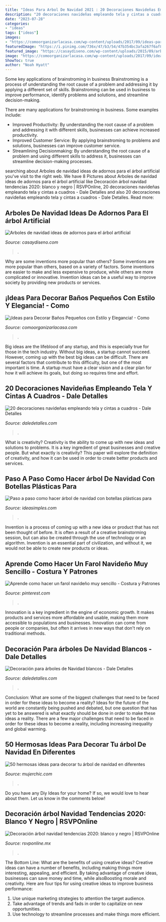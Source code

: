 ```yaml
---
title: "Ideas Para Arbol De Navidad 2021 : 20 Decoraciones Navideñas Empleando Tela Y Cintas A Cuadros"
description: "20 decoraciones navideñas empleando tela y cintas a cuadros"
date: "2023-07-28"
categories:
- "ideas"
tags: ["ideas"]
images:
- "https://comoorganizarlacasa.com/wp-content/uploads/2017/09/ideas-para-decorar-banos-pequenos-20.jpg"
featuredImage: "https://i.pinimg.com/736x/47/b3/54/47b354bc3afa267f6af8a43f6327ff57.jpg"
featured_image: "https://casaydiseno.com/wp-content/uploads/2015/09/arboles-de-navidad-ideas-adornos-navidenos-rojo-blanco.jpg"
image: "https://comoorganizarlacasa.com/wp-content/uploads/2017/09/ideas-para-decorar-banos-pequenos-20.jpg"
ShowToc: true
author: "Noah Hyatt"
---
```



Some key applications of brainstroming in business
Brainstroming is a process of understanding the root cause of a problem and addressing it by applying a different set of skills. Brainstroming can be used in business to improve performance, identify problems and solutions, and streamline decision-making.

There are many applications for brainstroming in business. Some examples include: 

- Improved Productivity: By understanding the root cause of a problem and addressing it with different skills, businesses can achieve increased productivity.
- Improved Customer Service: By applying brainstroming to problems and solutions, businesses can improve customer service.
- Streamlining Decisionmaking: By understanding the root cause of a problem and using different skills to address it, businesses can streamline decision-making processes.

	

		
searching about Arboles de navidad ideas de adornos para el árbol artificial you've visit to the right web. We have 8 Pictures about Arboles de navidad ideas de adornos para el árbol artificial like Decoración árbol navidad tendencias 2020: blanco y negro | RSVPOnline, 20 decoraciones navideñas empleando tela y cintas a cuadros - Dale Detalles and also 20 decoraciones navideñas empleando tela y cintas a cuadros - Dale Detalles. Read more:
		
    
## Arboles De Navidad Ideas De Adornos Para El árbol Artificial

<img loading=lazy src="https://casaydiseno.com/wp-content/uploads/2015/09/arboles-de-navidad-ideas-adornos-navidenos-rojo-blanco.jpg" onerror="this.onerror=null;this.src='https://tse3.mm.bing.net/th?id=OIP.MQ0fsZTSKE9axTcEXiXznQHaJ3&amp;pid=15.1';" alt="Arboles de navidad ideas de adornos para el árbol artificial">

_Source: casaydiseno.com_

>. 

	

Why are some inventions more popular than others?
Some inventions are more popular than others, based on a variety of factors. Some inventions are easier to make and less expensive to produce, while others are more complicated or innovative. Invention ideas can be a useful way to improve society by providing new products or services.

    
## ¡Ideas Para Decorar Baños Pequeños Con Estilo Y Elegancia! - Como

<img loading=lazy src="https://comoorganizarlacasa.com/wp-content/uploads/2017/09/ideas-para-decorar-banos-pequenos-20.jpg" onerror="this.onerror=null;this.src='https://tse2.mm.bing.net/th?id=OIP.fBkikGEbQ3UhegyiCWGXjQHaLV&amp;pid=15.1';" alt="¡Ideas para Decorar Baños Pequeños con Estilo y Elegancia! - Como">

_Source: comoorganizarlacasa.com_

>. 

	

Big ideas are the lifeblood of any startup, and this is especially true for those in the tech industry. Without big ideas, a startup cannot succeed. However, coming up with the best big ideas can be difficult. There are several factors that contribute to this difficulty, but one of the most important is time. A startup must have a clear vision and a clear plan for how it will achieve its goals, but doing so requires time and effort.

    
## 20 Decoraciones Navideñas Empleando Tela Y Cintas A Cuadros - Dale Detalles

<img loading=lazy src="https://www.daledetalles.com/wp-content/uploads/2020/11/decoracion-con-liston-a-cuadros-1.jpg" onerror="this.onerror=null;this.src='https://tse3.mm.bing.net/th?id=OIP.Ys-St9S7FaKjuHvdOs9LYQHaJ3&amp;pid=15.1';" alt="20 decoraciones navideñas empleando tela y cintas a cuadros - Dale Detalles">

_Source: daledetalles.com_

>. 

	

What is creativity?
Creativity is the ability to come up with new ideas and solutions to problems. It is a key ingredient of great businesses and creative people. But what exactly is creativity? This paper will explore the definition of creativity, and how it can be used in order to create better products and services.

    
## Paso A Paso Como Hacer árbol De Navidad Con Botellas Plásticas Para

<img loading=lazy src="https://www.ideasimples.com/wp-content/uploads/2018/11/0c00b9b3b5a32c6da39a8841d44b66da.jpg" onerror="this.onerror=null;this.src='https://tse4.mm.bing.net/th?id=OIP.64MpSyebQfF2r8aW_YokEwHaLH&amp;pid=15.1';" alt="Paso a paso como hacer árbol de navidad con botellas plásticas para">

_Source: ideasimples.com_

>. 

	

Invention is a process of coming up with a new idea or product that has not been thought of before. It is often a result of a creative brainstorming session, but can also be created through the use of technology or an algorithm. Invention is an essential part of civilization, and without it, we would not be able to create new products or ideas.

    
## Aprende Como Hacer Un Farol Navideño Muy Sencillo - Costura Y Patrones

<img loading=lazy src="https://i.pinimg.com/736x/47/b3/54/47b354bc3afa267f6af8a43f6327ff57.jpg" onerror="this.onerror=null;this.src='https://tse1.mm.bing.net/th?id=OIP.dpTUMieEd6oWdp1-_2GLegHaJ4&amp;pid=15.1';" alt="Aprende como hacer un farol navideño muy sencillo - Costura y Patrones">

_Source: pinterest.com_

>. 

	

Innovation is a key ingredient in the engine of economic growth. It makes products and services more affordable and usable, making them more accessible to populations and businesses. Innovation can come from people or companies, but often it arrives in new ways that don't rely on traditional methods.

    
## Decoración Para árboles De Navidad Blancos - Dale Detalles

<img loading=lazy src="https://www.daledetalles.com/wp-content/uploads/2016/11/decoracion-para-arbol-de-navidad-blanco10.jpg" onerror="this.onerror=null;this.src='https://tse2.mm.bing.net/th?id=OIP.dun9iUU2M5kq1joLPJuDTAHaJ3&amp;pid=15.1';" alt="Decoración para árboles de Navidad blancos - Dale Detalles">

_Source: daledetalles.com_

>. 

	

Conclusion: What are some of the biggest challenges that need to be faced in order for these ideas to become a reality?
Ideas for the future of the world are constantly being pushed and debated, but one question that has yet to be answered is what exactly should be done in order to make these ideas a reality. There are a few major challenges that need to be faced in order for these ideas to become a reality, including increasing inequality and global warming.

    
## 50 Hermosas Ideas Para Decorar Tu árbol De Navidad En Diferentes

<img loading=lazy src="http://mujerchic.com/wp-content/uploads/2017/11/f7d0da3d01aae85a843f362774c50e9d.jpg" onerror="this.onerror=null;this.src='https://tse2.mm.bing.net/th?id=OIP.sk9boSSq-ImwmhRU2KOaxgHaM2&amp;pid=15.1';" alt="50 hermosas ideas para decorar tu árbol de navidad en diferentes">

_Source: mujerchic.com_

>. 

	

Do you have any Diy Ideas for your home? If so, we would love to hear about them. Let us know in the comments below!

    
## Decoración árbol Navidad Tendencias 2020: Blanco Y Negro | RSVPOnline

<img loading=lazy src="https://cdn2.rsvponline.mx/files/rsvp/images/main/2020/portada_arbol_navidad_negro_blanco_.jpg" onerror="this.onerror=null;this.src='https://tse3.mm.bing.net/th?id=OIP.eAe2mvH7JO_YVASyzhpxaQHaD1&amp;pid=15.1';" alt="Decoración árbol navidad tendencias 2020: blanco y negro | RSVPOnline">

_Source: rsvponline.mx_

>. 

	

The Bottom Line: What are the benefits of using creative ideas?
Creative ideas can have a number of benefits, including making things more interesting, appealing, and efficient. By taking advantage of creative ideas, businesses can save money and time, while alsoBoosting morale and creativity. Here are four tips for using creative ideas to improve business performance: 
1. Use unique marketing strategies to attention the target audience.
2. Take advantage of trends and fads in order to capitalize on new opportunities.
3. Use technology to streamline processes and make things more efficient. 


